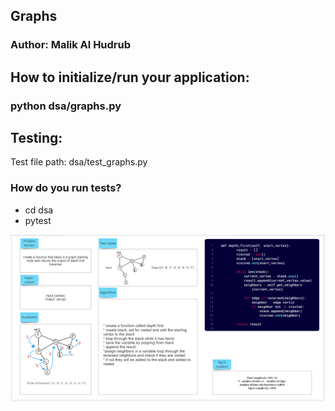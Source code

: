 ## Graphs
### Author: Malik Al Hudrub
## How to initialize/run your application:
### python dsa/graphs.py
## Testing:
Test file path:
dsa/test_graphs.py
### How do you run tests?

+ cd dsa
+ pytest

![business_trip](../assets/graph-depth-first.png)
